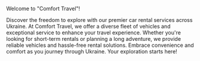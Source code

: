 Welcome to "Comfort Travel"!

Discover the freedom to explore with our premier car rental services across Ukraine. At Comfort Travel, we offer a diverse fleet of vehicles and exceptional service to enhance your travel experience. Whether you're looking for short-term rentals or planning a long adventure, we provide reliable vehicles and hassle-free rental solutions. Embrace convenience and comfort as you journey through Ukraine. Your exploration starts here!
